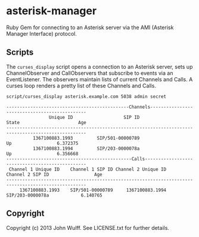 asterisk-manager
================
Ruby Gem for connecting to an Asterisk server via the AMI (Asterisk Manager
Interface) protocol.

Scripts
-------
The `curses_display` script opens a connection to an Asterisk server, sets up
ChannelObserver and CallObservers that subscribe to events via an
EventListener. The observers maintain lists of current Channels and Calls. A
curses loop renders a pretty list of these Channels and Calls.

`script/curses_display asterisk.example.com 5038 admin secret`

    ----------------------------------------------Channels----------------------------------------------
                    Unique ID                   SIP ID                    State                      Age
    ----------------------------------------------------------------------------------------------------
              1367100883.1993         SIP/501-00000789                       Up                 6.372375
              1367100883.1994         SIP/203-0000078a                       Up                 6.356668
    -----------------------------------------------Calls------------------------------------------------
     Channel 1 Unique ID    Channel 1 SIP ID Channel 2 Unique ID    Channel 2 SIP ID                 Age
    ----------------------------------------------------------------------------------------------------
         1367100883.1993    SIP/501-00000789     1367100883.1994    SIP/203-0000078a            6.140765

Copyright
---------
Copyright (c) 2013 John Wulff. See LICENSE.txt for further details.

